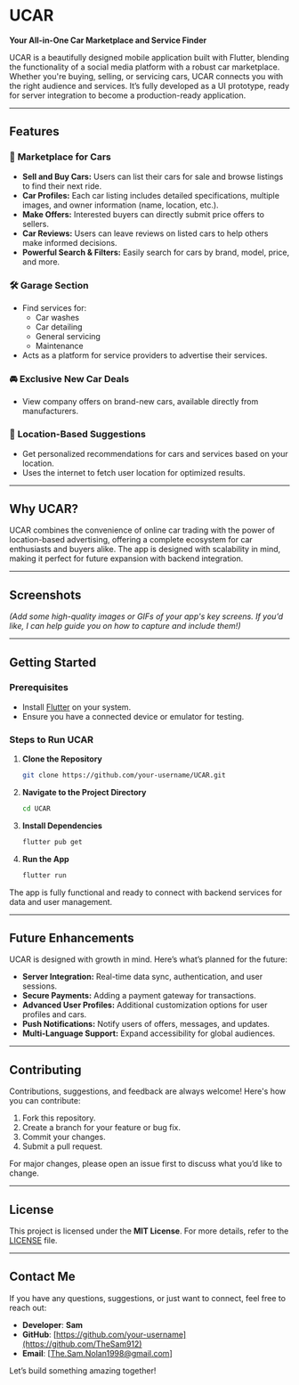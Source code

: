 # **UCAR**  
**Your All-in-One Car Marketplace and Service Finder**

UCAR is a beautifully designed mobile application built with Flutter, blending the functionality of a social media platform with a robust car marketplace. Whether you're buying, selling, or servicing cars, UCAR connects you with the right audience and services. It’s fully developed as a UI prototype, ready for server integration to become a production-ready application.  

---

## **Features**

### 🛒 **Marketplace for Cars**  
- **Sell and Buy Cars:** Users can list their cars for sale and browse listings to find their next ride.  
- **Car Profiles:** Each car listing includes detailed specifications, multiple images, and owner information (name, location, etc.).  
- **Make Offers:** Interested buyers can directly submit price offers to sellers.  
- **Car Reviews:** Users can leave reviews on listed cars to help others make informed decisions.  
- **Powerful Search & Filters:** Easily search for cars by brand, model, price, and more.  

### 🛠️ **Garage Section**  
- Find services for:  
  - Car washes  
  - Car detailing  
  - General servicing  
  - Maintenance  
- Acts as a platform for service providers to advertise their services.  

### 🚘 **Exclusive New Car Deals**  
- View company offers on brand-new cars, available directly from manufacturers.  

### 📍 **Location-Based Suggestions**  
- Get personalized recommendations for cars and services based on your location.  
- Uses the internet to fetch user location for optimized results.  

---

## **Why UCAR?**  
UCAR combines the convenience of online car trading with the power of location-based advertising, offering a complete ecosystem for car enthusiasts and buyers alike. The app is designed with scalability in mind, making it perfect for future expansion with backend integration.

---

## **Screenshots**  
*(Add some high-quality images or GIFs of your app's key screens. If you’d like, I can help guide you on how to capture and include them!)*

---

## **Getting Started**

### **Prerequisites**  
- Install [Flutter](https://flutter.dev/docs/get-started/install) on your system.  
- Ensure you have a connected device or emulator for testing.  

### **Steps to Run UCAR**  
1. **Clone the Repository**  
   ```bash
   git clone https://github.com/your-username/UCAR.git
   ```  
2. **Navigate to the Project Directory**  
   ```bash
   cd UCAR
   ```  
3. **Install Dependencies**  
   ```bash
   flutter pub get
   ```  
4. **Run the App**  
   ```bash
   flutter run
   ```  

The app is fully functional and ready to connect with backend services for data and user management.  

---

## **Future Enhancements**  
UCAR is designed with growth in mind. Here’s what’s planned for the future:  
- **Server Integration:** Real-time data sync, authentication, and user sessions.  
- **Secure Payments:** Adding a payment gateway for transactions.  
- **Advanced User Profiles:** Additional customization options for user profiles and cars.  
- **Push Notifications:** Notify users of offers, messages, and updates.  
- **Multi-Language Support:** Expand accessibility for global audiences.  

---

## **Contributing**  
Contributions, suggestions, and feedback are always welcome! Here's how you can contribute:  
1. Fork this repository.  
2. Create a branch for your feature or bug fix.  
3. Commit your changes.  
4. Submit a pull request.  

For major changes, please open an issue first to discuss what you’d like to change.  

---

## **License**  
This project is licensed under the **MIT License**. For more details, refer to the [LICENSE](LICENSE) file.  

---

## **Contact Me**  

If you have any questions, suggestions, or just want to connect, feel free to reach out:  
- **Developer**: **Sam**  
- **GitHub**: [https://github.com/your-username](https://github.com/TheSam912)  
- **Email**: [The.Sam.Nolan1998@gmail.com]  

Let’s build something amazing together!
